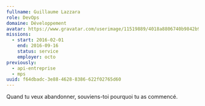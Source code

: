 ```yaml
---
fullname: Guillaume Lazzara
role: DevOps
domaine: Développement
avatar: https://www.gravatar.com/userimage/11519889/4018a8806740b9842b9fa9efbc32db1d?size=512
missions:
  - start: 2016-02-01
    end: 2016-09-16
    status: service
    employer: octo
previously:
  - api-entreprise
  - mps
uuid: f64dbadc-3e88-4628-8386-622f02765d60
---
```

Quand tu veux abandonner, souviens-toi pourquoi tu as commencé.